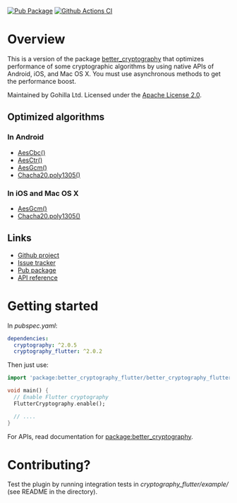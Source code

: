 [![Pub Package](https://img.shields.io/pub/v/better_cryptography_flutter.svg)](https://pub.dev/packages/better_cryptography_flutter)
[![Github Actions CI](https://github.com/tjcampanella/better_cryptography/workflows/Dart%20CI/badge.svg)](https://github.com/tjcampanella/better_cryptography/actions?query=workflow%3A%22Dart+CI%22)

# Overview

This is a version of the package [better_cryptography](https://pub.dev/packages/better_cryptography) that
optimizes performance of some cryptographic algorithms by using native APIs of Android, iOS, and
Mac OS X. You must use asynchronous methods to get the performance boost.

Maintained by Gohilla Ltd. Licensed under the [Apache License 2.0](LICENSE).

## Optimized algorithms
### In Android
  * [AesCbc()](https://pub.dev/documentation/better_cryptography/latest/better_cryptography/AesCbc-class.html)
  * [AesCtr()](https://pub.dev/documentation/better_cryptography/latest/better_cryptography/AesCtr-class.html)
  * [AesGcm()](https://pub.dev/documentation/better_cryptography/latest/better_cryptography/AesGcm-class.html)
  * [Chacha20.poly1305()](https://pub.dev/documentation/better_cryptography/latest/better_cryptography/Chacha20-class.html)

### In iOS and Mac OS X
  * [AesGcm()](https://pub.dev/documentation/better_cryptography/latest/better_cryptography/AesGcm-class.html)
  * [Chacha20.poly1305()](https://pub.dev/documentation/better_cryptography/latest/better_cryptography/Chacha20-class.html)

## Links
  * [Github project](https://github.com/tjcampanella/better_cryptography)
  * [Issue tracker](https://github.com/tjcampanella/better_cryptography/issues)
  * [Pub package](https://pub.dev/packages/better_cryptography_flutter)
  * [API reference](https://pub.dev/documentation/better_cryptography_flutter/latest/)

# Getting started
In _pubspec.yaml_:
```yaml
dependencies:
  cryptography: ^2.0.5
  cryptography_flutter: ^2.0.2
```

Then just use:
```dart
import 'package:better_cryptography_flutter/better_cryptography_flutter.dart';

void main() {
  // Enable Flutter cryptography
  FlutterCryptography.enable();

  // ....
}
```

For APIs, read documentation for [package:better_cryptography](https://pub.dev/packages/better_cryptography).

# Contributing?
Test the plugin by running integration tests in
_cryptography_flutter/example/_ (see README in the directory).